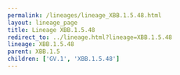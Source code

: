 ```yaml
---
permalink: /lineages/lineage_XBB.1.5.48.html
layout: lineage_page
title: Lineage XBB.1.5.48
redirect_to: ../lineage.html?lineage=XBB.1.5.48
lineage: XBB.1.5.48
parent: XBB.1.5
children: ['GV.1', 'XBB.1.5.48']
---
```

